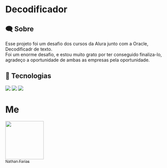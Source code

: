 <h1>Decodificador</h1>

<h2> 🗨️ Sobre</h2>
<p>Esse projeto foi um desafio dos cursos da Alura junto com a Oracle, Decodificadr de texto. <br> Foi um enorme desafio, e estou muito grato por ter conseguido finaliza-lo,  agradeço a oportunidade de ambas as empresas pela oportunidade.</p>

## 🚀 Tecnologias 
<div>
<img src="https://img.shields.io/badge/HTML-239120?style=for-the-badge&logo=html5&logoColor=white">
<img src="https://img.shields.io/badge/CSS-239120?&style=for-the-badge&logo=css3&logoColor=white">
<img src="https://img.shields.io/badge/JavaScript-F7DF1E?style=for-the-badge&logo=javascript&logoColor=black">
</div>

# Me
[<img loading="lazy" src="https://avatars.githubusercontent.com/u/111164902?v=4" width=120><br><sub>Nathan Farias</sub>](https://github.com/FMNathan)
